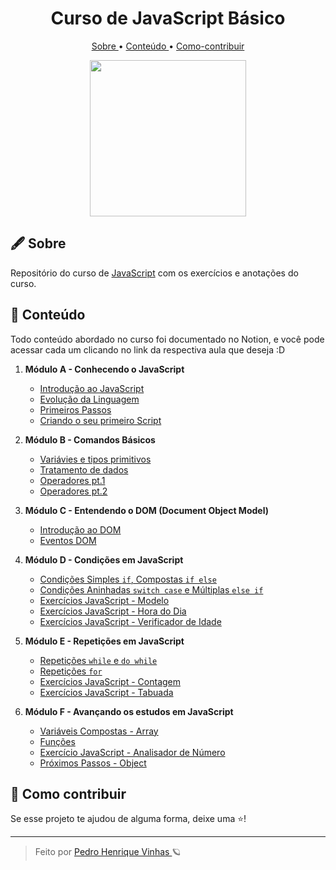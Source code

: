 <div align="center">
  <h1> Curso de JavaScript Básico </h1>
  <p align="center"> 
    <a href="#-Sobre"> Sobre </a> •
    <a href="#-Conte%C3%BAdo"> Conteúdo </a> •
    <a href="#-Como-contribuir"> Como-contribuir </a>
  </p>
  <img width="250px"src="https://www.cursoemvideo.com/wp-content/uploads/2019/08/javascript.jpg">
</div>


## 🖋 Sobre
Repositório do curso de [JavaScript](https://www.youtube.com/watch?v=1-w1RfGIov4&list=PLHz_AreHm4dlsK3Nr9GVvXCbpQyHQl1o1&index=2&ab_channel=CursoemV%C3%ADdeo) com os exercícios e anotações do curso.

## 📄 Conteúdo
Todo conteúdo abordado no curso foi documentado no Notion, e você pode acessar cada um clicando no link da respectiva aula que deseja :D

1. **Módulo A - Conhecendo o JavaScript**
   - [Introdução ao JavaScript](https://www.notion.so/Curso-JavaScript-01-124661b55b184afda8413849d1267fbf)
   - [Evolução da Linguagem](https://www.notion.so/Curso-JavaScript-02-9fa66b31dea041c8a003fe646da106cc)
   - [Primeiros Passos](https://www.notion.so/Curso-JavaScript-03-657a43ceb0e14794945d33021199e18c)
   - [Criando o seu primeiro Script](https://www.notion.so/Curso-JavaScript-04-8d279976e27743ccad6ac7d80a8d31b2)

2. **Módulo B - Comandos Básicos**
   - [Variávies e tipos primitivos](https://www.notion.so/Vari-veis-e-Tipos-Primitivos-Curso-JavaScript-05-5e7dda53339343a1acd0c734be690b12)
   - [Tratamento de dados](https://www.notion.so/Tratamento-de-dados-Curso-JavaScript-06-284b5d67eb0a48168258ec07b6861d49)
   - [Operadores pt.1](https://www.notion.so/Operadores-Parte1-Curso-JavaScript-07-e8e7be62bd444b66b9500ea4174075a2)
   - [Operadores pt.2](https://www.notion.so/Operadores-Parte-2-Curso-JavaScript-08-c81104ed52de4988af4793ac6d80bdd9)

3. **Módulo C - Entendendo o DOM (Document Object Model)**
    - [Introdução ao DOM](https://www.notion.so/Introdu-o-ao-DOM-Curso-JavaScript-09-f08cc530725646c0b314efa81f2a9017)
    - [Eventos DOM](https://www.notion.so/Eventos-DOM-Curso-JavaScript-10-359890d1a8ce4d2dbdfe44d2e7508029)

4. **Módulo D - Condições em JavaScript**
    - [Condições Simples `if`, Compostas `if else`](notion.so/Condi-es-Parte-1-Curso-JavaScript-11-54a50e9d77414d8dbab713efbfadd54b)
    - [Condições Aninhadas `switch case` e Múltiplas `else if`](https://www.notion.so/Condi-es-Parte-2-Curso-JavaScript-12-c971f7ca75364b4f9038d1b527fdd802)
    - [Exercícios JavaScript - Modelo](https://github.com/Pedrovinhas/js-guanabara/tree/master/aula-13/modelo)
    - [Exercícios JavaScript - Hora do Dia](https://github.com/Pedrovinhas/js-guanabara/tree/master/aula-14/exercicio014)
    - [Exercícios JavaScript - Verificador de Idade](https://github.com/Pedrovinhas/js-guanabara/tree/master/aula-15/exercicio015)

5. **Módulo E - Repetições em JavaScript**
    - [Repetições `while` e `do while`](https://www.notion.so/Repeti-es-Parte-1-Curso-JavaScript-13-6326b0747d57492992c7686615bfcea5)
    - [Repetições `for`](https://www.notion.so/Repeti-es-Parte-2-Curso-JavaScript-14-91736d3def4442b7b8683f00dee5a843)
    - [Exercícios JavaScript - Contagem](https://github.com/Pedrovinhas/js-guanabara/tree/master/aula-18/exercicio016)
    - [Exercícios JavaScript - Tabuada](https://github.com/Pedrovinhas/js-guanabara/tree/master/aula-18/exercicio017)

6. **Módulo F - Avançando os estudos em JavaScript**
   - [Variáveis Compostas - Array](https://www.notion.so/Vari-veis-Compostas-Curso-JavaScript-15-c845a102aa4a4a38ae4137cad5f1c591)
   - [Funções](https://www.notion.so/Fun-es-Curso-JavaScript-16-0873fb0374c24534921e268441e02a30)
   - [Exercício JavaScript - Analisador de Número](https://github.com/Pedrovinhas/js-guanabara/tree/master/aula-21)
   - [Próximos Passos - Object](https://www.notion.so/Pr-ximos-Passos-Curso-JavaScript-17-8a502ec9996048f7a46fc12809e7b0f5)

## 🥳 Como contribuir
Se esse projeto te ajudou de alguma forma, deixe uma ⭐️!

---
<blockquote>  Feito por <a href="github/pedrovinhas"> Pedro Henrique Vinhas </a> 🪐 </blockquote>

